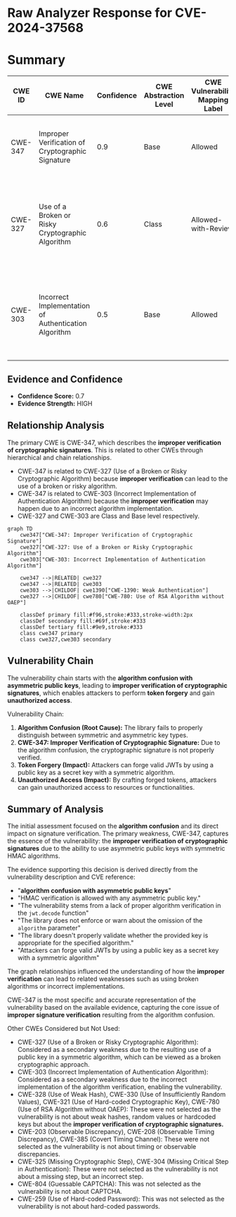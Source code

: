 # Raw Analyzer Response for CVE-2024-37568

# Summary
| CWE ID | CWE Name | Confidence | CWE Abstraction Level | CWE Vulnerability Mapping Label | CWE-Vulnerability Mapping Notes |
|---|---|---|---|---|---|
| CWE-347 | Improper Verification of Cryptographic Signature | 0.9 | Base | Allowed | Primary CWE. The core issue is the library's failure to properly verify cryptographic signatures. |
| CWE-327 | Use of a Broken or Risky Cryptographic Algorithm | 0.6 | Class | Allowed-with-Review | Secondary Candidate. The library allows algorithm confusion, which effectively uses a broken cryptographic approach. |
| CWE-303 | Incorrect Implementation of Authentication Algorithm | 0.5 | Base | Allowed | Secondary Candidate. The root cause is the incorrect implementation of the authentication algorithm during JWT decoding. |

## Evidence and Confidence

*   **Confidence Score:** 0.7
*   **Evidence Strength:** HIGH

## Relationship Analysis
The primary CWE is CWE-347, which describes the **improper verification of cryptographic signatures**. This is related to other CWEs through hierarchical and chain relationships.

-   CWE-347 is related to CWE-327 (Use of a Broken or Risky Cryptographic Algorithm) because **improper verification** can lead to the use of a broken or risky algorithm.
-   CWE-347 is related to CWE-303 (Incorrect Implementation of Authentication Algorithm) because the **improper verification** may happen due to an incorrect algorithm implementation.
-   CWE-327 and CWE-303 are Class and Base level respectively.

```mermaid
graph TD
    cwe347["CWE-347: Improper Verification of Cryptographic Signature"]
    cwe327["CWE-327: Use of a Broken or Risky Cryptographic Algorithm"]
    cwe303["CWE-303: Incorrect Implementation of Authentication Algorithm"]
    
    cwe347 -->|RELATED| cwe327
    cwe347 -->|RELATED| cwe303
    cwe303 -->|CHILDOF| cwe1390["CWE-1390: Weak Authentication"]
    cwe327 -->|CHILDOF| cwe780["CWE-780: Use of RSA Algorithm without OAEP"]
    
    classDef primary fill:#f96,stroke:#333,stroke-width:2px
    classDef secondary fill:#69f,stroke:#333
    classDef tertiary fill:#9e9,stroke:#333
    class cwe347 primary
    class cwe327,cwe303 secondary
```

## Vulnerability Chain
The vulnerability chain starts with the **algorithm confusion with asymmetric public keys**, leading to **improper verification of cryptographic signatures**, which enables attackers to perform **token forgery** and gain **unauthorized access**.

Vulnerability Chain:
1.  **Algorithm Confusion (Root Cause):** The library fails to properly distinguish between symmetric and asymmetric key types.
2.  **CWE-347: Improper Verification of Cryptographic Signature:** Due to the algorithm confusion, the cryptographic signature is not properly verified.
3.  **Token Forgery (Impact):** Attackers can forge valid JWTs by using a public key as a secret key with a symmetric algorithm.
4.  **Unauthorized Access (Impact):** By crafting forged tokens, attackers can gain unauthorized access to resources or functionalities.

## Summary of Analysis
The initial assessment focused on the **algorithm confusion** and its direct impact on signature verification. The primary weakness, CWE-347, captures the essence of the vulnerability: the **improper verification of cryptographic signatures** due to the ability to use asymmetric public keys with symmetric HMAC algorithms.

The evidence supporting this decision is derived directly from the vulnerability description and CVE reference:
- "**algorithm confusion with asymmetric public keys**"
- "HMAC verification is allowed with any asymmetric public key."
- "The vulnerability stems from a lack of proper algorithm verification in the `jwt.decode` function"
- "The library does not enforce or warn about the omission of the `algorithm` parameter"
- "The library doesn't properly validate whether the provided key is appropriate for the specified algorithm."
- "Attackers can forge valid JWTs by using a public key as a secret key with a symmetric algorithm"

The graph relationships influenced the understanding of how the **improper verification** can lead to related weaknesses such as using broken algorithms or incorrect implementations.

CWE-347 is the most specific and accurate representation of the vulnerability based on the available evidence, capturing the core issue of **improper signature verification** resulting from the algorithm confusion.

Other CWEs Considered but Not Used:
- CWE-327 (Use of a Broken or Risky Cryptographic Algorithm): Considered as a secondary weakness due to the resulting use of a public key in a symmetric algorithm, which can be viewed as a broken cryptographic approach.
- CWE-303 (Incorrect Implementation of Authentication Algorithm): Considered as a secondary weakness due to the incorrect implementation of the algorithm verification, enabling the vulnerability.
- CWE-328 (Use of Weak Hash), CWE-330 (Use of Insufficiently Random Values), CWE-321 (Use of Hard-coded Cryptographic Key), CWE-780 (Use of RSA Algorithm without OAEP): These were not selected as the vulnerability is not about weak hashes, random values or hardcoded keys but about the **improper verification of cryptographic signatures.**
- CWE-203 (Observable Discrepancy), CWE-208 (Observable Timing Discrepancy), CWE-385 (Covert Timing Channel): These were not selected as the vulnerability is not about timing or observable discrepancies.
- CWE-325 (Missing Cryptographic Step), CWE-304 (Missing Critical Step in Authentication): These were not selected as the vulnerability is not about a missing step, but an incorrect step.
- CWE-804 (Guessable CAPTCHA): This was not selected as the vulnerability is not about CAPTCHA.
- CWE-259 (Use of Hard-coded Password): This was not selected as the vulnerability is not about hard-coded passwords.